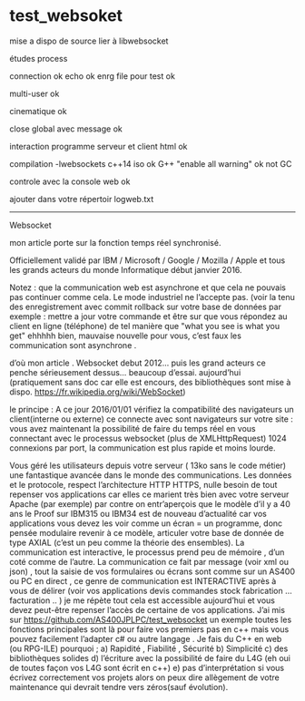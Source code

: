# test_websoket
mise a dispo de source lier à libwebsocket

études process

connection ok
echo ok
enrg file pour test ok

multi-user ok

cinematique ok

close global avec message ok

interaction programme serveur et client html ok

compilation -lwebsockets
c++14 iso  ok G++
"enable all warning" ok  not GC

controle avec la  console web ok

ajouter dans votre répertoir logweb.txt

-----------------------------------------------------------------
Websocket

mon article porte sur la fonction temps réel synchronisé.

Officiellement validé par IBM / Microsoft / Google / Mozilla / Apple et tous les grands acteurs du monde Informatique début janvier 2016.

Notez : que la communication web est asynchrone et que cela ne pouvais pas continuer comme cela.
	 Le mode industriel ne l’accepte pas. (voir la tenu des enregistrement avec commit rollback sur votre base de données par exemple : mettre a jour votre commande et être sur que vous répondez au client en ligne (téléphone) de tel manière que  "what you see is what you get" ehhhhh bien, mauvaise nouvelle pour vous, c’est faux les communication sont asynchrone .

d’où mon article .
Websocket debut 2012… puis les grand acteurs ce penche sérieusement dessus… beaucoup d’essai.
aujourd’hui (pratiquement sans doc car elle est encours, des bibliothèques sont mise à dispo.
https://fr.wikipedia.org/wiki/WebSocket)

le principe : A ce jour 2016/01/01 vérifiez la compatibilité des navigateurs
un client(interne ou externe) ce connecte avec sont navigateurs sur votre site :
vous avez maintenant la possibilité de faire du temps réel en vous connectant avec le processus websocket  (plus de XMLHttpRequest) 1024 connexions par port,
la communication est plus rapide et moins lourde.

Vous géré les utilisateurs depuis votre serveur ( 13ko sans le code métier) une fantastique avancée dans le monde des communications. Les données et le protocole, respect l’architecture HTTP HTTPS, nulle besoin de tout repenser vos applications car elles ce marient très bien avec votre serveur Apache (par exemple)  par contre on entr’aperçois que le modèle d’il y a 40 ans le Proof sur IBM315 ou IBM34 est de nouveau d’actualité car vos applications vous devez les voir  comme un écran = un programme, donc pensée modulaire revenir à ce modèle, articuler votre base de donnée de type AXIAL (c’est un peu comme la théorie des ensembles).
La communication est interactive, le processus prend peu de mémoire , d’un coté comme de l’autre.
La communication ce fait par message (voir xml ou json) , tout la saisie de vos formulaires ou écrans  sont comme sur un AS400 ou PC en direct , ce genre de communication est INTERACTIVE après à vous  de délirer (voir vos applications devis commandes stock fabrication … facturation .. ) 
je me répète tout cela est accessible aujourd’hui et vous devez peut-être repenser l’accès de certaine de vos applications.
J’ai mis sur https://github.com/AS400JPLPC/test_websocket un exemple toutes les fonctions principales sont là pour faire vos premiers pas en c++ mais vous pouvez facilement l’adapter c# ou autre langage . 
Je fais du C++ en web (ou RPG-ILE) pourquoi ;
a) Rapidité , Fiabilité , Sécurité
b) Simplicité 
c) des bibliothèques solides 
d) l’écriture avec la possibilité  de faire du L4G (eh oui de toutes façon vos L4G sont écrit en c++)
e) pas d’interprétation 
si vous écrivez correctement vos projets alors on peux dire allègement de votre maintenance qui devrait tendre vers zéros(sauf évolution).
